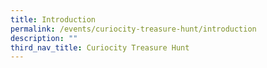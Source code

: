 ```yaml
---
title: Introduction
permalink: /events/curiocity-treasure-hunt/introduction
description: ""
third_nav_title: Curiocity Treasure Hunt
---
```

